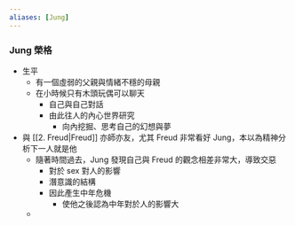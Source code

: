 ```yaml
---
aliases: [Jung]
---
```


### Jung 榮格
- 生平
	- 有一個虛弱的父親與情緒不穩的母親
	- 在小時候只有木頭玩偶可以聊天
		- 自己與自己對話
		- 由此往人的內心世界研究
			- 向內挖掘、思考自己的幻想與夢
- 與 [[2. Freud|Freud]] 亦師亦友，尤其 Freud 非常看好 Jung，本以為精神分析下一人就是他
	- 隨著時間過去，Jung 發現自己與 Freud 的觀念相差非常大，導致交惡
		- 對於 sex 對人的影響
		- 潛意識的結構
		- 因此產生中年危機
			- 使他之後認為中年對於人的影響大
	- 